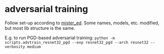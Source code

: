 # adversarial training

Follow set-up according to [mister_ed](https://github.com/revbucket/mister_ed). Some names, models, etc. modified, but most lib structure is the same.

E.g. to run PGD-based adversarial training:
```python -m scripts.advtrain_resnet32_pgd --exp resnet32_pgd --arch resnet32 --verbosity medium```